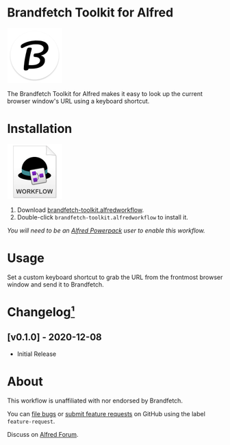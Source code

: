 # Brandfetch Toolkit for Alfred

<img src="./assets/icon-brandfetch.png" alt="Brandfetch logo" width="128" height="128">

The Brandfetch Toolkit for Alfred makes it easy to look up the current browser window's URL using a keyboard shortcut.


# Installation

<a href="https://github.com/chrismessina/alfred-brandfetch-toolkit/raw/main/brandfetch-toolkit.alfredworkflow"><img src="./assets/icon-workflow.png" alt="Workflow File Icon" width="128" height="128"></a>

1. Download [brandfetch-toolkit.alfredworkflow](https://github.com/chrismessina/alfred-brandfetch-toolkit/raw/main/brandfetch-toolkit.alfredworkflow).
2. Double-click `brandfetch-toolkit.alfredworkflow` to install it.

_You will need to be an [Alfred Powerpack](https://www.alfredapp.com/powerpack/) user to enable this workflow._

# Usage

Set a custom keyboard shortcut to grab the URL from the frontmost browser window and send it to Brandfetch.

# Changelog[¹](https://keepachangelog.com/)

## [v0.1.0] - 2020-12-08
- Initial Release

# About

This workflow is unaffiliated with nor endorsed by Brandfetch.

You can [file bugs](https://github.com/chrismessina/alfred-brandfetch-toolkit/issues/new) or [submit feature requests](https://github.com/chrismessina/alfred-brandfetch-toolkit/issues/new) on GitHub using the label `feature-request`.

Discuss on <a href="https://www.alfredforum.com/">Alfred Forum</a>.
